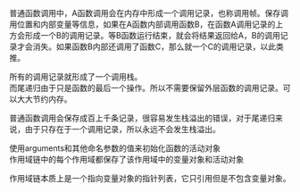 普通函数调用中，A函数调用会在内存中形成一个调用记录，也称调用帧。保存调用位置和内部变量等信息，如果在A函数内部调用函数B，在函数A调用记录的上方会形成一个B的调用记录。等B函数运行结束，就会将结果返回给A，B的调用记录才会消失。如果函数B内部还调用了函数C，那么就一个C的调用记录，以此类推。  

所有的调用记录就形成了一个调用栈。  
而尾递归由于只是函数的最后一个操作。所以不需要保留外层函数的调用记录。可以大大节约内存。  

普通函数调用会保存成百上千条记录，很容易发生栈溢出的错误，对于尾递归来说，由于只存在于一个调用记录，所以永远不会发生栈溢出。 

 

使用arguments和其他命名参数的值来初始化函数的活动对象   
作用域链中的每个作用域都保存了该作用域中的变量对象和活动对象  

作用域链本质上是一个指向变量对象的指针列表，它只引用但是不包含变量对象。    
